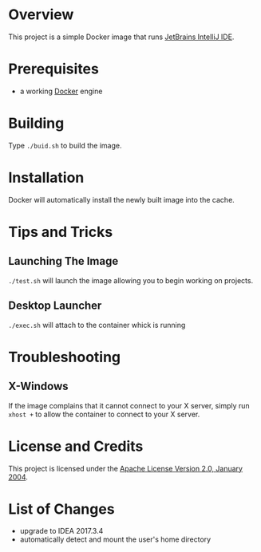 # Overview
This project is a simple Docker image that runs [JetBrains IntelliJ IDE](http://www.jetbrains.com/).

# Prerequisites
* a working [Docker](http://docker.io) engine

# Building
Type `./buid.sh` to build the image.

# Installation
Docker will automatically install the newly built image into the cache.

# Tips and Tricks

## Launching The Image
`./test.sh` will launch the image allowing you to begin working on projects.  

## Desktop Launcher

`./exec.sh` will attach to the container whick is running
# Troubleshooting

## X-Windows
If the image complains that it cannot connect to your X server, simply run `xhost +` to allow the container to connect
to your X server.

# License and Credits
This project is licensed under the [Apache License Version 2.0, January 2004](http://www.apache.org/licenses/).

# List of Changes
* upgrade to IDEA 2017.3.4
* automatically detect and mount the user's home directory
